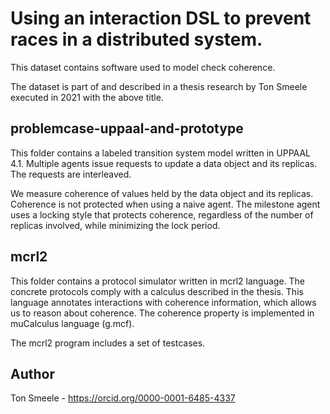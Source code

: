 # Using an interaction DSL to prevent races in a distributed system.
This dataset contains software used to model check coherence.

The dataset is part of and described in a thesis research by Ton Smeele
executed in 2021 with the above title.

## problemcase-uppaal-and-prototype
This folder contains a labeled transition system model written in UPPAAL 4.1.
Multiple agents issue requests to update a data object and its replicas.
The requests are interleaved.

We measure coherence of values held by the data object and its replicas.
Coherence is not protected when using a naive agent.
The milestone agent uses a locking style that protects coherence, 
regardless of the number of replicas involved,  while
minimizing the lock period.

## mcrl2
This folder contains a protocol simulator written in mcrl2 language.
The concrete protocols comply with a calculus described in the thesis.
This language annotates interactions with coherence information, which
allows us to reason about coherence.
The coherence property is implemented in muCalculus language (g.mcf).

The mcrl2 program includes a set of testcases.


## Author
Ton Smeele - https://orcid.org/0000-0001-6485-4337
